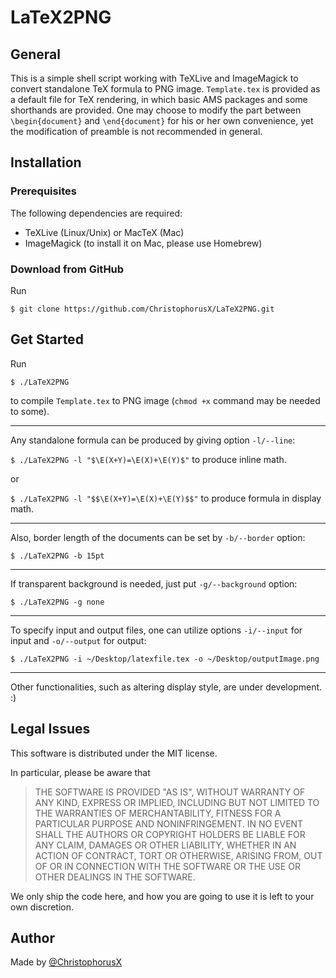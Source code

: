 # LaTeX2PNG
## General
This is a simple shell script working with TeXLive and ImageMagick to convert standalone TeX formula to PNG image. `Template.tex` is provided as a default file for TeX rendering, in which basic AMS packages and some shorthands are provided. One may choose to modify the part between `\begin{document}` and `\end{document}` for his or her own convenience, yet the modification of preamble is not recommended in general.
## Installation
### Prerequisites
The following dependencies are required:
- TeXLive (Linux/Unix) or MacTeX (Mac)
- ImageMagick (to install it on Mac, please use Homebrew)

### Download from GitHub
Run

`$ git clone https://github.com/ChristophorusX/LaTeX2PNG.git`

## Get Started
Run

`$ ./LaTeX2PNG`

to compile `Template.tex` to PNG image (`chmod +x` command may be needed to some).

-----

Any standalone formula can be produced by giving option `-l/--line`:

`$ ./LaTeX2PNG -l "$\E(X+Y)=\E(X)+\E(Y)$"` to produce inline math.

or

`$ ./LaTeX2PNG -l "$$\E(X+Y)=\E(X)+\E(Y)$$"` to produce formula in display math.

-----

Also, border length of the documents can be set by `-b/--border` option:

`$ ./LaTeX2PNG -b 15pt`

-----

If transparent background is needed, just put `-g/--background` option:

`$ ./LaTeX2PNG -g none`

-----

To specify input and output files, one can utilize options `-i/--input` for input and `-o/--output` for output:

`$ ./LaTeX2PNG -i ~/Desktop/latexfile.tex -o ~/Desktop/outputImage.png`

-----

Other functionalities, such as altering display style, are under development. :)

## Legal Issues
This software is distributed under the MIT license.

In particular, please be aware that
> THE SOFTWARE IS PROVIDED "AS IS", WITHOUT WARRANTY OF ANY KIND, EXPRESS OR IMPLIED, INCLUDING BUT NOT LIMITED TO THE WARRANTIES OF MERCHANTABILITY, FITNESS FOR A PARTICULAR PURPOSE AND NONINFRINGEMENT. IN NO EVENT SHALL THE AUTHORS OR COPYRIGHT HOLDERS BE LIABLE FOR ANY CLAIM, DAMAGES OR OTHER LIABILITY, WHETHER IN AN ACTION OF CONTRACT, TORT OR OTHERWISE, ARISING FROM, OUT OF OR IN CONNECTION WITH THE SOFTWARE OR THE USE OR OTHER DEALINGS IN THE SOFTWARE.

We only ship the code here, and how you are going to use it is left to your own discretion.

## Author
Made by [@ChristophorusX](https://github.com/ChristophorusX)
